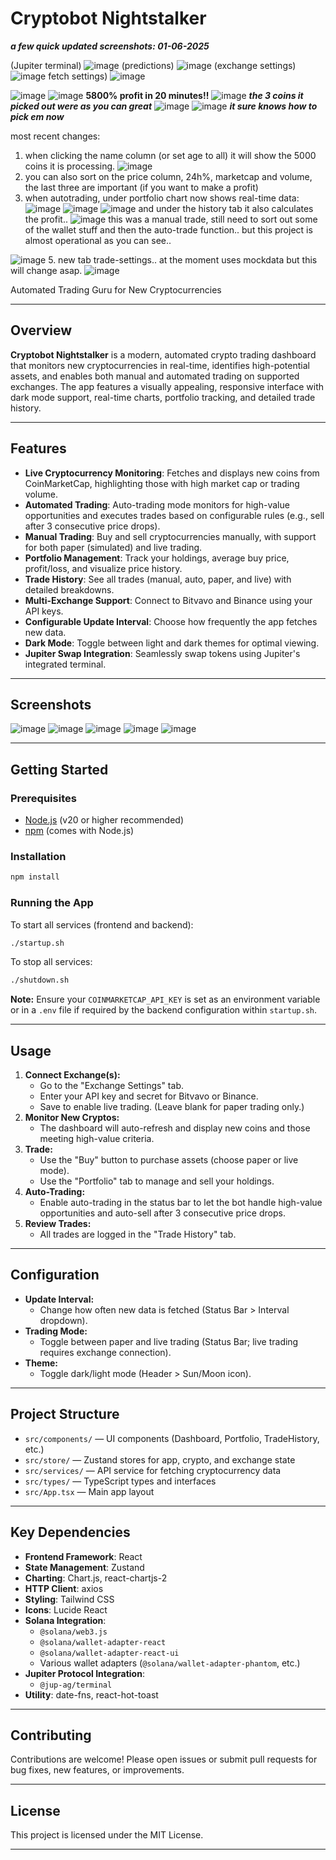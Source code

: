 # Cryptobot Nightstalker
***a few quick updated screenshots: 01-06-2025***

(Jupiter terminal)
![image](https://github.com/user-attachments/assets/21dbd4f6-1ea1-4d91-8bb4-a92b25cf45bc)
(predictions)
![image](https://github.com/user-attachments/assets/d86d0a55-c7c8-4b4c-ab54-2e25d8f720be)
(exchange settings)
![image](https://github.com/user-attachments/assets/f9244762-b95d-4697-9ce5-37f36cdf56a4)
fetch settings)
![image](https://github.com/user-attachments/assets/c06699ac-9338-469c-8ccf-29184299c66f)

![image](https://github.com/user-attachments/assets/0e135fd2-7a97-4326-a4ff-67c87d47d424)
![image](https://github.com/user-attachments/assets/bd3dacc9-d8d2-4c0c-a609-b869bbc0944a)
**5800% profit in 20 minutes!!**
![image](https://github.com/user-attachments/assets/e104dad0-cc16-4675-a63b-475392d14b5d)
***the 3 coins it picked out were as you can great***
![image](https://github.com/user-attachments/assets/301e286f-2d04-4e69-b3a9-ced9a2780c60)
![image](https://github.com/user-attachments/assets/702bb071-0960-4469-a0dd-fd6f4af8c909)
***it sure knows how to pick em now***

most recent changes:
1. when clicking the name column (or set age to all) it will show the 5000 coins it is processing.
![image](https://github.com/user-attachments/assets/4e053d23-20d5-4b1e-842e-8a65394aeae0)
2. you can also sort on the price column, 24h%, marketcap and volume, the last three are important (if you want to make a profit)
3. when autotrading, under portfolio chart now shows real-time data:
![image](https://github.com/user-attachments/assets/73cb55da-bca9-4645-aeeb-7ca990e16f08)
![image](https://github.com/user-attachments/assets/8c40c971-67b9-457b-86cd-f98cc7711954)
![image](https://github.com/user-attachments/assets/fa683883-0153-4953-aa72-c57d8feef6e1)
and under the history tab it also calculates the profit.. 
![image](https://github.com/user-attachments/assets/96be94ab-141d-40a8-a2aa-31da9e2fefe8)
this was a manual trade, still  need to sort out some of the wallet stuff and then the auto-trade function.. but this project is almost operational as you can  see..

![image](https://github.com/user-attachments/assets/12514dc9-7288-4a13-8786-108c692c9d3a)
5. new tab trade-settings.. at the moment uses mockdata but this will change asap.
![image](https://github.com/user-attachments/assets/e1520980-a7f7-4280-9f8c-27c33bc8c639)

Automated Trading Guru for New Cryptocurrencies

---

## Overview

**Cryptobot Nightstalker** is a modern, automated crypto trading dashboard that monitors new cryptocurrencies in real-time, identifies high-potential assets, and enables both manual and automated trading on supported exchanges. The app features a visually appealing, responsive interface with dark mode support, real-time charts, portfolio tracking, and detailed trade history.

---

## Features

- **Live Cryptocurrency Monitoring**: Fetches and displays new coins from CoinMarketCap, highlighting those with high market cap or trading volume.
- **Automated Trading**: Auto-trading mode monitors for high-value opportunities and executes trades based on configurable rules (e.g., sell after 3 consecutive price drops).
- **Manual Trading**: Buy and sell cryptocurrencies manually, with support for both paper (simulated) and live trading.
- **Portfolio Management**: Track your holdings, average buy price, profit/loss, and visualize price history.
- **Trade History**: See all trades (manual, auto, paper, and live) with detailed breakdowns.
- **Multi-Exchange Support**: Connect to Bitvavo and Binance using your API keys.
- **Configurable Update Interval**: Choose how frequently the app fetches new data.
- **Dark Mode**: Toggle between light and dark themes for optimal viewing.
- **Jupiter Swap Integration**: Seamlessly swap tokens using Jupiter's integrated terminal.

---

## Screenshots

![image](https://github.com/user-attachments/assets/6990950e-1d6d-4168-a2e2-a90cf88a1bfc)
![image](https://github.com/user-attachments/assets/78b84ca5-2223-424c-a018-54954bde9143)
![image](https://github.com/user-attachments/assets/29d3a5f2-e424-4a9b-873b-4268f30922f3)
![image](https://github.com/user-attachments/assets/1acf531d-5dda-4698-8ff9-455ca9b583ee)
![image](https://github.com/user-attachments/assets/4c06aaca-4014-4731-ac59-4d2e8635dbb1)

---

## Getting Started

### Prerequisites
- [Node.js](https://nodejs.org/) (v20 or higher recommended)
- [npm](https://www.npmjs.com/) (comes with Node.js)

### Installation
```bash
npm install
```

### Running the App
To start all services (frontend and backend):
```bash
./startup.sh
```
To stop all services:
```bash
./shutdown.sh
```

**Note:** Ensure your `COINMARKETCAP_API_KEY` is set as an environment variable or in a `.env` file if required by the backend configuration within `startup.sh`.

---

## Usage

1. **Connect Exchange(s):**
   - Go to the "Exchange Settings" tab.
   - Enter your API key and secret for Bitvavo or Binance.
   - Save to enable live trading. (Leave blank for paper trading only.)
2. **Monitor New Cryptos:**
   - The dashboard will auto-refresh and display new coins and those meeting high-value criteria.
3. **Trade:**
   - Use the "Buy" button to purchase assets (choose paper or live mode).
   - Use the "Portfolio" tab to manage and sell your holdings.
4. **Auto-Trading:**
   - Enable auto-trading in the status bar to let the bot handle high-value opportunities and auto-sell after 3 consecutive price drops.
5. **Review Trades:**
   - All trades are logged in the "Trade History" tab.

---

## Configuration

- **Update Interval:**
  - Change how often new data is fetched (Status Bar > Interval dropdown).
- **Trading Mode:**
  - Toggle between paper and live trading (Status Bar; live trading requires exchange connection).
- **Theme:**
  - Toggle dark/light mode (Header > Sun/Moon icon).

---

## Project Structure

- `src/components/` — UI components (Dashboard, Portfolio, TradeHistory, etc.)
- `src/store/` — Zustand stores for app, crypto, and exchange state
- `src/services/` — API service for fetching cryptocurrency data
- `src/types/` — TypeScript types and interfaces
- `src/App.tsx` — Main app layout

---

## Key Dependencies

- **Frontend Framework**: React
- **State Management**: Zustand
- **Charting**: Chart.js, react-chartjs-2
- **HTTP Client**: axios
- **Styling**: Tailwind CSS
- **Icons**: Lucide React
- **Solana Integration**:
  - `@solana/web3.js`
  - `@solana/wallet-adapter-react`
  - `@solana/wallet-adapter-react-ui`
  - Various wallet adapters (`@solana/wallet-adapter-phantom`, etc.)
- **Jupiter Protocol Integration**:
  - `@jup-ag/terminal`
- **Utility**: date-fns, react-hot-toast

---

## Contributing

Contributions are welcome! Please open issues or submit pull requests for bug fixes, new features, or improvements.

---

## License

This project is licensed under the MIT License.

---
